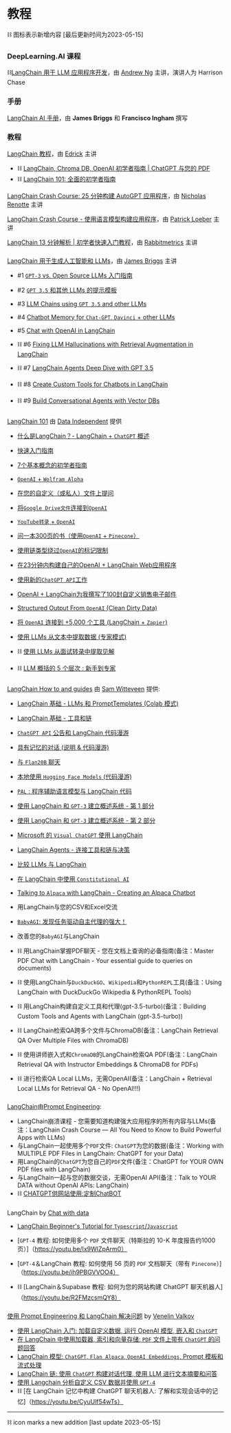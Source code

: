 # 教程

⛓ 图标表示新增内容 [最后更新时间为2023-05-15]

### DeepLearning.AI 课程
⛓[LangChain 用于 LLM 应用程序开发](https://learn.deeplearning.ai/langchain)，由 [Andrew Ng](https://en.wikipedia.org/wiki/Andrew_Ng) 主讲，演讲人为 Harrison Chase

### 手册
[LangChain AI 手册](https://www.pinecone.io/learn/langchain/)，由 **James Briggs** 和 **Francisco Ingham** 撰写

### 教程
[LangChain 教程](https://www.youtube.com/watch?v=FuqdVNB_8c0&list=PL9V0lbeJ69brU-ojMpU1Y7Ic58Tap0Cw6)，由 [Edrick](https://www.youtube.com/:edrickdch) 主讲
- ⛓ [LangChain, Chroma DB, OpenAI 初学者指南 | ChatGPT 与您的 PDF](https://youtu.be/FuqdVNB_8c0)
- ⛓ [LangChain 101: 全面的初学者指南](https://youtu.be/P3MAbZ2eMUI) 

[LangChain Crash Course: 25 分钟构建 AutoGPT 应用程序](https://youtu.be/MlK6SIjcjE8)，由 [Nicholas Renotte](https://www.youtube.com/:NicholasRenotte) 主讲


[LangChain Crash Course - 使用语言模型构建应用程序](https://youtu.be/LbT1yp6quS8)，由 [Patrick Loeber](https://www.youtube.com/:patloeber) 主讲


[LangChain 13 分钟解析 | 初学者快速入门教程](https://youtu.be/aywZrzNaKjs)，由 [Rabbitmetrics](https://www.youtube.com/:rabbitmetrics) 主讲


###
[LangChain 用于生成人工智能和 LLMs](https://www.youtube.com/playlist?list=PLIUOU7oqGTLieV9uTIFMm6_4PXg-hlN6F)，由 [James Briggs](https://www.youtube.com/:jamesbriggs) 主讲
- #1 [`GPT-3` vs. Open Source LLMs 入门指南](https://youtu.be/nE2skSRWTTs)
- #2 [`GPT 3.5` 和其他 LLMs 的提示模板](https://youtu.be/RflBcK0oDH0)
- #3 [LLM Chains using `GPT 3.5` and other LLMs](https://youtu.be/S8j9Tk0lZHU)

- #4 [Chatbot Memory for `Chat-GPT`, `Davinci` + other LLMs](https://youtu.be/X05uK0TZozM)
- #5 [Chat with OpenAI in LangChain](https://youtu.be/CnAgB3A5OlU)
- ⛓ #6 [Fixing LLM Hallucinations with Retrieval Augmentation in LangChain](https://youtu.be/kvdVduIJsc8)
- ⛓ #7 [LangChain Agents Deep Dive with GPT 3.5](https://youtu.be/jSP-gSEyVeI)
- ⛓ #8 [Create Custom Tools for Chatbots in LangChain](https://youtu.be/q-HNphrWsDE)
- ⛓ #9 [Build Conversational Agents with Vector DBs](https://youtu.be/H6bCqqw9xyI)




###

[LangChain 101](https://www.youtube.com/playlist?list=PLqZXAkvF1bPNQER9mLmDbntNfSpzdDIU5) 由 [Data Independent](https://www.youtube.com/:DataIndependent) 提供
- [什么是LangChain？- LangChain + `ChatGPT` 概述](https://youtu.be/_v_fgW2SkkQ)
- [快速入门指南](https://youtu.be/kYRB-vJFy38)
- [7个基本概念的初学者指南](https://youtu.be/2xxziIWmaSA)
- [`OpenAI` + `Wolfram Alpha`](https://youtu.be/UijbzCIJ99g)
- [在您的自定义（或私人）文件上提问](https://youtu.be/EnT-ZTrcPrg)
- [将`Google Drive文件`连接到`OpenAI`](https://youtu.be/IqqHqDcXLww)
- [`YouTube转录` + `OpenAI`](https://youtu.be/pNcQ5XXMgH4)
- [问一本300页的书（使用`OpenAI` + `Pinecone`）](https://youtu.be/h0DHDp1FbmQ)
- [使用链类型绕过`OpenAI`的标记限制](https://youtu.be/f9_BWhCI4Zo)
- [在23分钟内构建自己的OpenAI + LangChain Web应用程序](https://youtu.be/U_eV8wfMkXU)
- [使用新的`ChatGPT API`工作](https://youtu.be/e9P7FLi5Zy8)
- [OpenAI + LangChain为我撰写了100封自定义销售电子邮件](https://youtu.be/y1pyAQM-3Bo)
- [Structured Output From `OpenAI` (Clean Dirty Data)](https://youtu.be/KwAXfey-xQk)

- [将 `OpenAI` 连接到 +5,000 个工具 (LangChain + `Zapier`)](https://youtu.be/7tNm0yiDigU)
- [使用 LLMs 从文本中提取数据 (专家模式)](https://youtu.be/xZzvwR9jdPA)
- ⛓ [使用 LLMs 从面试转录中提取见解](https://youtu.be/shkMOHwJ4SM)
- ⛓ [LLM 概括的 5 个层次 : 新手到专家](https://youtu.be/qaPMdcCqtWk)




###
[LangChain How to and guides](https://www.youtube.com/playlist?list=PL8motc6AQftk1Bs42EW45kwYbyJ4jOdiZ) 由 [Sam Witteveen](https://www.youtube.com/:samwitteveenai) 提供:
- [LangChain 基础 - LLMs 和 PromptTemplates (Colab 模式)](https://youtu.be/J_0qvRt4LNk)
- [LangChain 基础 - 工具和链](https://youtu.be/hI2BY7yl_Ac)
- [`ChatGPT API` 公告和 LangChain 代码漫游](https://youtu.be/phHqvLHCwH4)
- [具有记忆的对话 (说明 & 代码漫游)](https://youtu.be/X550Zbz_ROE)
- [与 `Flan20B` 聊天](https://youtu.be/VW5LBavIfY4)
- [本地使用 `Hugging Face Models` (代码漫游)](https://youtu.be/Kn7SX2Mx_Jk)
- [`PAL` : 程序辅助语言模型与 LangChain 代码](https://youtu.be/dy7-LvDu-3s)
- [使用 LangChain 和 `GPT-3` 建立概述系统 - 第 1 部分](https://youtu.be/LNq_2s_H01Y)
- [使用 LangChain 和 `GPT-3` 建立概述系统 - 第 2 部分](https://youtu.be/d-yeHDLgKHw)
- [Microsoft 的 `Visual ChatGPT` 使用 LangChain](https://youtu.be/7YEiEyfPF5U)
- [LangChain Agents - 连接工具和链与决策](https://youtu.be/ziu87EXZVUE)
- [比较 LLMs 与 LangChain](https://youtu.be/rFNG0MIEuW0)
- [在 LangChain 中使用 `Constitutional AI`](https://youtu.be/uoVqNFDwpX4)
- [Talking to `Alpaca` with LangChain - Creating an Alpaca Chatbot](https://youtu.be/v6sF8Ed3nTE)

- 用LangChain与您的CSV和Excel交流
- [`BabyAGI`: 发现任务驱动自主代理的强大！](https://youtu.be/QBcDLSE2ERA)
- 改善您的`BabyAGI`与LangChain
- ⛓ 用LangChain掌握PDF聊天 - 您在文档上查询的必备指南(备注：Master PDF Chat with LangChain - Your essential guide to queries on documents)
- ⛓ 使用LangChain与`DuckDuckGO`、`Wikipedia`和`PythonREPL`工具(备注：Using LangChain with DuckDuckGo Wikipedia & PythonREPL Tools)
- ⛓ 用LangChain构建自定义工具和代理(gpt-3.5-turbo)(备注：Building Custom Tools and Agents with LangChain (gpt-3.5-turbo))
- ⛓ LangChain检索QA跨多个文件与ChromaDB(备注：LangChain Retrieval QA Over Multiple Files with ChromaDB)
- ⛓ 使用讲师嵌入式和`ChromaDB`的LangChain检索QA PDF(备注：LangChain Retrieval QA with Instructor Embeddings & ChromaDB for PDFs)
- ⛓ 进行检索QA Local LLMs，无需OpenAI(备注：LangChain + Retrieval Local LLMs for Retrieval QA - No OpenAI!!!)




###

[LangChain](https://www.youtube.com/playlist?list=PLVEEucA9MYhOu89CX8H3MBZqayTbcCTMr)由[Prompt Engineering](https://www.youtube.com/:engineerprompt):
- LangChain崩溃课程 - 您需要知道构建强大应用程序的所有内容与LLMs(备注：LangChain Crash Course — All You Need to Know to Build Powerful Apps with LLMs)
- 与LangChain一起使用多个`PDF`文件: `ChatGPT`为您的数据(备注：Working with MULTIPLE PDF Files in LangChain: ChatGPT for your Data)
- 用LangChain的`ChatGPT`为您自己的`PDF`文件(备注：ChatGPT for YOUR OWN PDF files with LangChain)
- 与LangChain一起与您的数据交谈，无需OpenAI API(备注：Talk to YOUR DATA without OpenAI APIs: LangChain)
- ⛓ [CHATGPT供网站使用:定制ChatBOT](https://youtu.be/RBnuhhmD21U)




###

LangChain by [Chat with data](https://www.youtube.com/:chatwithdata)

- [LangChain Beginner's Tutorial for `Typescript`/`Javascript`](https://youtu.be/bH722QgRlhQ)

- [`GPT-4` 教程: 如何使用多个 `PDF` 文件聊天（特斯拉的 10-K 年度报告约1000页）]（https://youtu.be/Ix9WIZpArm0）
- [`GPT-4`＆LangChain 教程: 如何使用 56 页的 `PDF` 文档聊天（带有 `Pinecone`）]（https://youtu.be/ih9PBGVVOO4）
- ⛓ [LangChain＆Supabase 教程: 如何为您的网站构建 ChatGPT 聊天机器人]（https://youtu.be/R2FMzcsmQY8）


###
[使用 Prompt Engineering 和 LangChain 解决问题](https://www.youtube.com/watch?v=muXbPpG_ys4&list=PLEJK-H61Xlwzm5FYLDdKt_6yibO33zoMW) by [Venelin Valkov](https://www.youtube.com/:venelin_valkov)
- [使用 LangChain 入门: 加载自定义数据, 运行 OpenAI 模型, 嵌入和 `ChatGPT`](https://www.youtube.com/watch?v=muXbPpG_ys4)
- [在 LangChain 中使用加载器, 索引和向量存储: `PDF` 文件上带有 `ChatGPT` 的问题回答](https://www.youtube.com/watch?v=FQnvfR8Dmr0)
- [LangChain 模型: `ChatGPT`, `Flan Alpaca`, `OpenAI Embeddings`, Prompt 模板和流式处理](https://www.youtube.com/watch?v=zy6LiK5F5-s)
- [LangChain 链: 使用 `ChatGPT` 构建对话代理, 使用 LLM 进行文本摘要和问答](https://www.youtube.com/watch?v=h1tJZQPcimM)
- [使用 Langchain 分析自定义 CSV 数据并使用 `GPT-4`](https://www.youtube.com/watch?v=Ew3sGdX8at4)
- ⛓ [在 LangChain 记忆中构建 ChatGPT 聊天机器人: 了解和实现会话中的记忆]（https://youtu.be/CyuUlf54wTs）

---------------------
⛓ icon marks a new addition [last update 2023-05-15]


